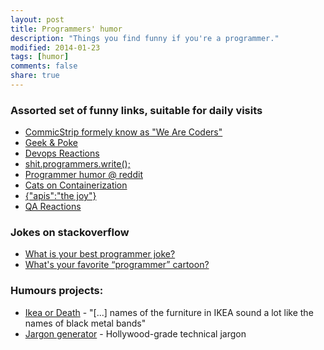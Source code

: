 ```yaml
---
layout: post
title: Programmers' humor
description: "Things you find funny if you're a programmer."
modified: 2014-01-23
tags: [humor]
comments: false
share: true
---
```


### Assorted set of funny links, suitable for daily visits

 - [CommicStrip formely know as "We Are Coders"](http://www.commitstrip.com/en)
 - [Geek & Poke](http://geek-and-poke.com)
 - [Devops Reactions](http://devopsreactions.tumblr.com)
 - [shit.programmers.write();](http://shitprogrammerswrite.com)
 - [Programmer humor @ reddit](http://www.reddit.com/r/ProgrammerHumor/)
 - [Cats on Containerization](http://containercats.tumblr.com)
 - [{"apis":"the joy"}](http://apijoy.tumblr.com)
 - [QA Reactions](http://qareacts.tumblr.com)

### Jokes on stackoverflow

 - [What is your best programmer joke?](http://stackoverflow.com/questions/234075/what-is-your-best-programmer-joke)
 - [What's your favorite “programmer” cartoon?](http://stackoverflow.com/questions/84556/whats-your-favorite-programmer-cartoon)

### Humours projects:

 - [Ikea or Death](http://ikeaordeath.com) - "[...] names of the furniture in IKEA sound a lot like the names of black metal bands"
 - [Jargon generator](http://shinytoylabs.com/jargon/#) - Hollywood-grade technical jargon
